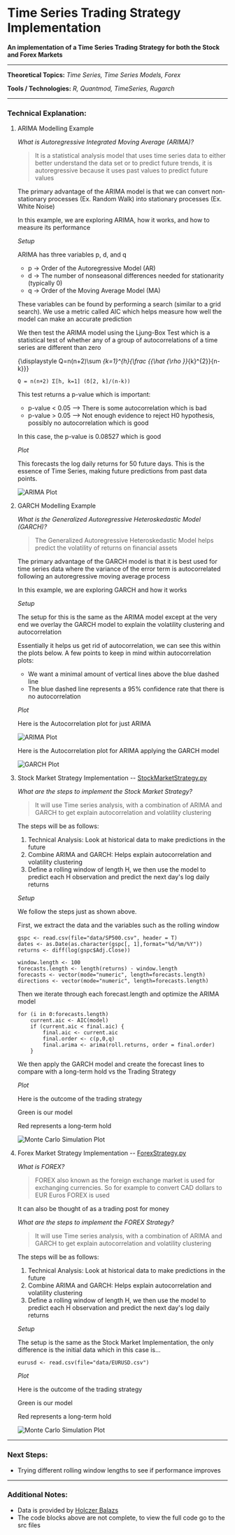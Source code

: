 # Time Series Trading Strategy Implementation

**An implementation of a Time Series Trading Strategy for both the Stock and Forex Markets**

---

**Theoretical Topics:** *Time Series, Time Series Models, Forex*

**Tools / Technologies:** *R, Quantmod, TimeSeries, Rugarch*

---

### Technical Explanation:

1. ARIMA Modelling Example

    *What is Autoregressive Integrated Moving Average (ARIMA)?*

    > It is a statistical analysis model that uses time series data to either better understand the data set or to predict future trends, it is autoregressive because it uses past values to predict future values

    The primary advantage of the ARIMA model is that we can convert non-stationary processes (Ex. Random Walk) into stationary processes (Ex. White Noise)

    In this example, we are exploring ARIMA, how it works, and how to measure its performance

    *Setup*

    ARIMA has three variables p, d, and q
    - p -> Order of the Autoregressive Model (AR)
    - d -> The number of nonseasonal differences needed for stationarity (typically 0)
    - q -> Order of the Moving Average Model (MA)

    These variables can be found by performing a search (similar to a grid search). We use a metric called AIC which helps measure how well the model can make an accurate prediction

    We then test the ARIMA model using the Ljung-Box Test which is a statistical test of whether any of a group of autocorrelations of a time series are different than zero

    {\displaystyle Q=n(n+2)\sum _{k=1}^{h}{\frac {{\hat {\rho }}_{k}^{2}}{n-k}}}

    `Q = n(n+2) Σ[h, k=1] (δ[2, k]/(n-k))`

    This test returns a p-value which is important:
    - p-value < 0.05 --> There is some autocorrelation which is bad
    - p-value > 0.05 --> Not enough evidence to reject H0 hypothesis, possibly no autocorrelation which is good

    In this case, the p-value is 0.08527 which is good

    *Plot*

    This forecasts the log daily returns for 50 future days. This is the essence of Time Series, making future predictions from past data points.

    ![ARIMA Plot](plots/ARIMAPlot.png)

2. GARCH Modelling Example

    *What is the Generalized Autoregressive Heteroskedastic Model (GARCH)?*

    > The Generalized Autoregressive Heteroskedastic Model helps predict the volatility of returns on financial assets

    The primary advantage of the GARCH model is that it is best used for time series data where the variance of the error term is autocorrelated following an autoregressive moving average process

    In this example, we are exploring GARCH and how it works

    *Setup*

    The setup for this is the same as the ARIMA model except at the very end we overlay the GARCH model to explain the volatility clustering and autocorrelation

    Essentially it helps us get rid of autocorrelation, we can see this within the plots below. A few points to keep in mind within autocorrelation plots:
    - We want a minimal amount of vertical lines above the blue dashed line
    - The blue dashed line represents a 95% confidence rate that there is no autocorrelation

    *Plot*

    Here is the Autocorrelation plot for just ARIMA

    ![ARIMA Plot](plots/ARIMAResultsCorrelationPlot.png)

    Here is the Autocorrelation plot for ARIMA applying the GARCH model

    ![GARCH Plot](plots/GARCHResultsCorrelationPlot.png)

3. Stock Market Strategy Implementation -- [StockMarketStrategy.py](https://github.com/harshp30/TimeSeriesTradingStrategyImplementation/blob/main/src/StockMarketStrategy.R)

     *What are the steps to implement the Stock Market Strategy?*

    > It will use Time series analysis, with a combination of ARIMA and GARCH to get explain autocorrelation and volatility clustering

    The steps will be as follows:
    
    1. Technical Analysis: Look at historical data to make predictions in the future
    2. Combine ARIMA and GARCH: Helps explain autocorrelation and volatility clustering
    3. Define a rolling window of length H, we then use the model to predict each H observation and predict the next day's log daily returns

    *Setup*

    We follow the steps just as shown above.

    First, we extract the data and the variables such as the rolling window

    ```
    gspc <- read.csv(file="data/SP500.csv", header = T)
    dates <- as.Date(as.character(gspc[, 1],format="%d/%m/%Y"))
    returns <- diff(log(gspc$Adj.Close))

    window.length <- 100
    forecasts.length <- length(returns) - window.length
    forecasts <- vector(mode="numeric", length=forecasts.length) 
    directions <- vector(mode="numeric", length=forecasts.length) 
    ```

    Then we iterate through each forecast.length and optimize the ARIMA model

    ```
    for (i in 0:forecasts.length) 
        current.aic <- AIC(model)
        if (current.aic < final.aic) {
            final.aic <- current.aic
            final.order <- c(p,0,q)
            final.arima <- arima(roll.returns, order = final.order)
        }
    ``` 

    We then apply the GARCH model and create the forecast lines to compare with a long-term hold vs the Trading Strategy

    *Plot*

    Here is the outcome of the trading strategy
    
    Green is our model

    Red represents a long-term hold

    ![Monte Carlo Simulation Plot](plots/StockMarketTradingStrategyPlot.png)

4. Forex Market Strategy Implementation -- [ForexStrategy.py](https://github.com/harshp30/TimeSeriesTradingStrategyImplementation/blob/main/src/ForexStrategy.R)

    *What is FOREX?*

    > FOREX also known as the foreign exchange market is used for exchanging currencies. So for example to convert CAD dollars to EUR Euros FOREX is used

    It can also be thought of as a trading post for money
    
    *What are the steps to implement the FOREX Strategy?*

    > It will use Time series analysis, with a combination of ARIMA and GARCH to get explain autocorrelation and volatility clustering

    The steps will be as follows:
    
    1. Technical Analysis: Look at historical data to make predictions in the future
    2. Combine ARIMA and GARCH: Helps explain autocorrelation and volatility clustering
    3. Define a rolling window of length H, we then use the model to predict each H observation and predict the next day's log daily returns

    *Setup*

    The setup is the same as the Stock Market Implementation, the only difference is the initial data which in this case is...

    ```
    eurusd <- read.csv(file="data/EURUSD.csv")
    ```

    *Plot*

    Here is the outcome of the trading strategy
    
    Green is our model

    Red represents a long-term hold

    ![Monte Carlo Simulation Plot](plots/FOREXTradingStrategyPlot.png)

---

### Next Steps:

- Trying different rolling window lengths to see if performance improves

---

### Additional Notes:
- Data is provided by [Holczer Balazs](https://www.udemy.com/course/quantitative-finance-algorithmic-trading-ii-time-series/) 
- The code blocks above are not complete, to view the full code go to the src files